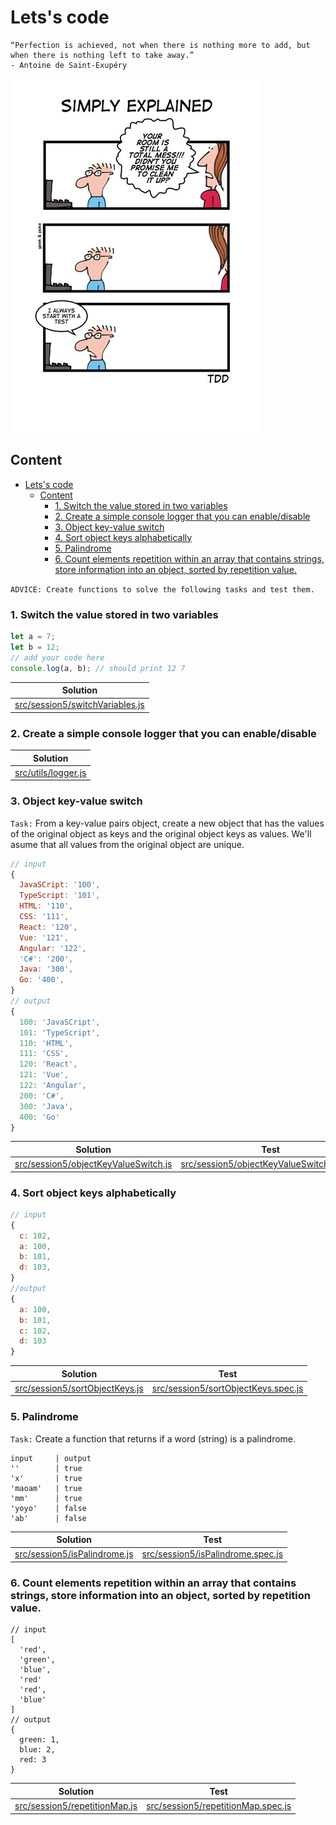 # Lets's code

```text
“Perfection is achieved, not when there is nothing more to add, but when there is nothing left to take away.”
- Antoine de Saint-Exupéry
```

![](../resource/image/tdd_addiction.jpg)

## Content

- [Lets's code](#letss-code)
  - [Content](#content)
    - [1. Switch the value stored in two variables](#1-switch-the-value-stored-in-two-variables)
    - [2. Create a simple console logger that you can enable/disable](#2-create-a-simple-console-logger-that-you-can-enabledisable)
    - [3. Object key-value switch](#3-object-key-value-switch)
    - [4. Sort object keys alphabetically](#4-sort-object-keys-alphabetically)
    - [5. Palindrome](#5-palindrome)
    - [6. Count elements repetition within an array that contains strings, store information into an object, sorted by repetition value.](#6-count-elements-repetition-within-an-array-that-contains-strings-store-information-into-an-object-sorted-by-repetition-value)

`ADVICE: Create functions to solve the following tasks and test them.`

### 1. Switch the value stored in two variables

```javascript
let a = 7;
let b = 12;
// add your code here
console.log(a, b); // should print 12 7
```

| Solution                                                              |
| --------------------------------------------------------------------- |
| [src/session5/switchVariables.js](../src/session5/switchVariables.js) |

### 2. Create a simple console logger that you can enable/disable

| Solution                                      |
| --------------------------------------------- |
| [src/utils/logger.js](../src/utils/logger.js) |

### 3. Object key-value switch

`Task:` From a key-value pairs object, create a new object that has the values of the original object as keys and the original object keys as values. We'll asume that all values from the original object are unique.

```javascript
// input
{
  JavaSCript: '100',
  TypeScript: '101',
  HTML: '110',
  CSS: '111',
  React: '120',
  Vue: '121',
  Angular: '122',
  'C#': '200',
  Java: '300',
  Go: '400',
}
// output
{
  100: 'JavaSCript',
  101: 'TypeScript',
  110: 'HTML',
  111: 'CSS',
  120: 'React',
  121: 'Vue',
  122: 'Angular',
  200: 'C#',
  300: 'Java',
  400: 'Go'
}
```

| Solution                                                                        | Test                                                                                       |
| ------------------------------------------------------------------------------- | ------------------------------------------------------------------------------------------ |
| [src/session5/objectKeyValueSwitch.js](../src/session5/objectKeyValueSwitch.js) | [src/session5/objectKeyValueSwitch.spec.js](../test/session5/objectKeyValueSwitch.spec.js) |

### 4. Sort object keys alphabetically

```javascript
// input
{
  c: 102,
  a: 100,
  b: 101,
  d: 103,
}
//output
{
  a: 100,
  b: 101,
  c: 102,
  d: 103
}
```

| Solution                                                            | Test                                                                           |
| ------------------------------------------------------------------- | ------------------------------------------------------------------------------ |
| [src/session5/sortObjectKeys.js](../src/session5/sortObjectKeys.js) | [src/session5/sortObjectKeys.spec.js](../test/session5/sortObjectKeys.spec.js) |

### 5. Palindrome

`Task:` Create a function that returns if a word (string) is a palindrome.

```
input     | output
''        | true
'x'       | true
'maoam'   | true
'mm'      | true
'yoyo'    | false
'ab'      | false
```

| Solution                                                      | Test                                                                     |
| ------------------------------------------------------------- | ------------------------------------------------------------------------ |
| [src/session5/isPalindrome.js](../src/session5/palindrome.js) | [src/session5/isPalindrome.spec.js](../test/session5/palindrome.spec.js) |

### 6. Count elements repetition within an array that contains strings, store information into an object, sorted by repetition value.

```
// input
[
  'red',
  'green',
  'blue',
  'red'
  'red',
  'blue'
]
// output
{
  green: 1,
  blue: 2,
  red: 3
}
```

| Solution                                                          | Test                                                                         |
| ----------------------------------------------------------------- | ---------------------------------------------------------------------------- |
| [src/session5/repetitionMap.js](../src/session5/repetitionMap.js) | [src/session5/repetitionMap.spec.js](../test/session5/repetitionMap.spec.js) |
